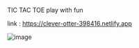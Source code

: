 TIC TAC TOE 
play with fun

link :  https://clever-otter-398416.netlify.app

![image](https://user-images.githubusercontent.com/71078280/202899180-11db0cbc-be68-4ae5-9bde-ede7a7afa2f9.png)


